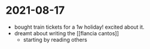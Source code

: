 # 2021-08-17

- bought train tickets for a 1w holiday! excited about it.
- dreamt about writing the [[flancia cantos]]
  - starting by reading others